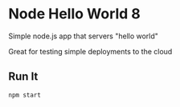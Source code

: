 # Node Hello World 8

Simple node.js app that servers "hello world"

Great for testing simple deployments to the cloud

## Run It

`npm start`
